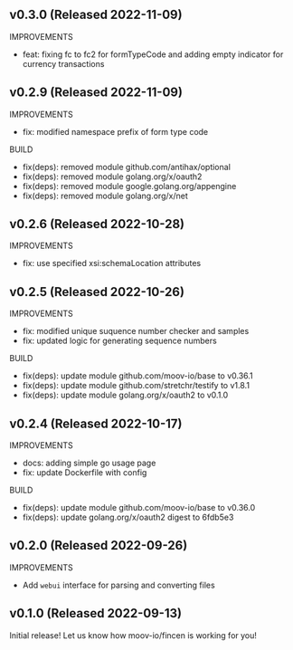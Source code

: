 ## v0.3.0 (Released 2022-11-09)

IMPROVEMENTS

- feat: fixing fc to fc2 for formTypeCode and adding empty indicator for currency  transactions

## v0.2.9 (Released 2022-11-09)

IMPROVEMENTS

- fix: modified namespace prefix of form type code

BUILD

- fix(deps): removed module github.com/antihax/optional
- fix(deps): removed module golang.org/x/oauth2
- fix(deps): removed module google.golang.org/appengine
- fix(deps): removed module golang.org/x/net

## v0.2.6 (Released 2022-10-28)

IMPROVEMENTS

- fix: use specified xsi:schemaLocation attributes

## v0.2.5 (Released 2022-10-26)

IMPROVEMENTS

- fix: modified unique suquence number checker and samples
- fix: updated logic for generating sequence numbers

BUILD

- fix(deps): update module github.com/moov-io/base to v0.36.1
- fix(deps): update module github.com/stretchr/testify to v1.8.1
- fix(deps): update module golang.org/x/oauth2 to v0.1.0

## v0.2.4 (Released 2022-10-17)

IMPROVEMENTS

- docs: adding simple go usage page
- fix: update Dockerfile with config

BUILD

- fix(deps): update module github.com/moov-io/base to v0.36.0
- fix(deps): update golang.org/x/oauth2 digest to 6fdb5e3

## v0.2.0 (Released 2022-09-26)

IMPROVEMENTS

- Add `webui` interface for parsing and converting files

## v0.1.0 (Released 2022-09-13)

Initial release! Let us know how moov-io/fincen is working for you!
